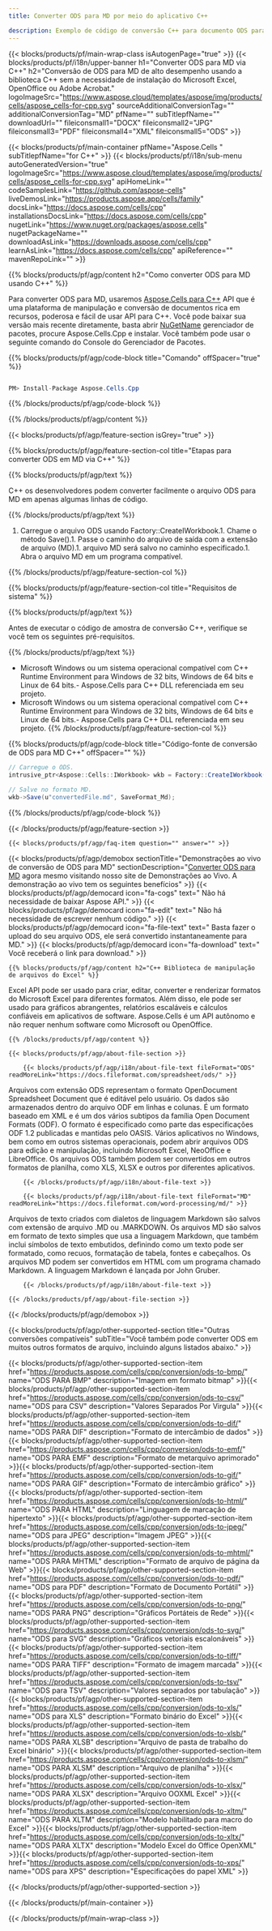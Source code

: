 ```yaml
---
title: Converter ODS para MD por meio do aplicativo C++ 

description: Exemplo de código de conversão C++ para documento ODS para formato MD. Os programadores podem usar esse código-fonte para conversão de lote de ODS para MD em qualquer aplicativo C++.
---
```

{{< blocks/products/pf/main-wrap-class isAutogenPage="true" >}}
{{< blocks/products/pf/i18n/upper-banner h1="Converter ODS para MD via C++" h2="Conversão de ODS para MD de alto desempenho usando a biblioteca C++ sem a necessidade de instalação do Microsoft Excel, OpenOffice ou Adobe Acrobat." logoImageSrc="https://www.aspose.cloud/templates/aspose/img/products/cells/aspose_cells-for-cpp.svg" sourceAdditionalConversionTag="" additionalConversionTag="MD" pfName="" subTitlepfName="" downloadUrl="" fileiconsmall1="DOCX" fileiconsmall2="JPG" fileiconsmall3="PDF" fileiconsmall4="XML" fileiconsmall5="ODS" >}}

{{< blocks/products/pf/main-container pfName="Aspose.Cells " subTitlepfName="for C++" >}}
{{< blocks/products/pf/i18n/sub-menu autoGeneratedVersion="true" logoImageSrc="https://www.aspose.cloud/templates/aspose/img/products/cells/aspose_cells-for-cpp.svg" apiHomeLink="" codeSamplesLink="https://github.com/aspose-cells" liveDemosLink="https://products.aspose.app/cells/family" docsLink="https://docs.aspose.com/cells/cpp" installationsDocsLink="https://docs.aspose.com/cells/cpp" nugetLink="https://www.nuget.org/packages/aspose.cells" nugetPackageName="" downloadAsLink="https://downloads.aspose.com/cells/cpp" learnAsLink="https://docs.aspose.com/cells/cpp" apiReference="" mavenRepoLink="" >}}

{{% blocks/products/pf/agp/content h2="Como converter ODS para MD usando C++" %}}

 Para converter ODS para MD, usaremos
 [Aspose.Cells para C++](https://products.aspose.com/cells/cpp) 
 API que é uma plataforma de manipulação e conversão de documentos rica em recursos, poderosa e fácil de usar API para C++. Você pode baixar sua versão mais recente diretamente, basta abrir
 [NuGetName](https://www.nuget.org/packages/aspose.cells) 
 gerenciador de pacotes, procure
 Aspose.Cells.Cpp 
 e instalar. Você também pode usar o seguinte comando do Console do Gerenciador de Pacotes.

{{% blocks/products/pf/agp/code-block title="Comando" offSpacer="true" %}}

```cs

PM> Install-Package Aspose.Cells.Cpp


```

{{% /blocks/products/pf/agp/code-block %}}

{{% /blocks/products/pf/agp/content %}}

{{< blocks/products/pf/agp/feature-section isGrey="true" >}}

{{% blocks/products/pf/agp/feature-section-col title="Etapas para converter ODS em MD via C++" %}}

{{% blocks/products/pf/agp/text %}}

 C++ os desenvolvedores podem converter facilmente o arquivo ODS para MD em apenas algumas linhas de código.

{{% /blocks/products/pf/agp/text %}}

1. Carregue o arquivo ODS usando Factory::CreateIWorkbook.1. Chame o método Save().1. Passe o caminho do arquivo de saída com a extensão de arquivo (MD).1. arquivo MD será salvo no caminho especificado.1. Abra o arquivo MD em um programa compatível.

{{% /blocks/products/pf/agp/feature-section-col %}}

{{% blocks/products/pf/agp/feature-section-col title="Requisitos de sistema" %}}

{{% blocks/products/pf/agp/text %}}

 Antes de executar o código de amostra de conversão C++, verifique se você tem os seguintes pré-requisitos.

{{% /blocks/products/pf/agp/text %}}

- Microsoft Windows ou um sistema operacional compatível com C++ Runtime Environment para Windows de 32 bits, Windows de 64 bits e Linux de 64 bits.- Aspose.Cells para C++ DLL referenciada em seu projeto.
- Microsoft Windows ou um sistema operacional compatível com C++ Runtime Environment para Windows de 32 bits, Windows de 64 bits e Linux de 64 bits.- Aspose.Cells para C++ DLL referenciada em seu projeto.
{{% /blocks/products/pf/agp/feature-section-col %}}

{{% blocks/products/pf/agp/code-block title="Código-fonte de conversão de ODS para MD C++" offSpacer="" %}}

```cs
// Carregue o ODS.
intrusive_ptr<Aspose::Cells::IWorkbook> wkb = Factory::CreateIWorkbook(u"sourceFile.ods");

// Salve no formato MD.
wkb->Save(u"convertedFile.md", SaveFormat_Md);


```

{{% /blocks/products/pf/agp/code-block %}}

{{< /blocks/products/pf/agp/feature-section >}}

    {{< blocks/products/pf/agp/faq-item question="" answer="" >}}
 

<!-- aboutfile Starts -->

{{< blocks/products/pf/agp/demobox sectionTitle="Demonstrações ao vivo de conversão de ODS para MD" sectionDescription="[Converter ODS para MD](https://products.aspose.app/cells/conversion/ods-to-md) agora mesmo visitando nosso site de Demonstrações ao Vivo. A demonstração ao vivo tem os seguintes benefícios" >}}
        {{< blocks/products/pf/agp/democard icon="fa-cogs" text=" Não há necessidade de baixar Aspose API." >}}
        {{< blocks/products/pf/agp/democard icon="fa-edit" text=" Não há necessidade de escrever nenhum código." >}}
        {{< blocks/products/pf/agp/democard icon="fa-file-text" text=" Basta fazer o upload do seu arquivo ODS, ele será convertido instantaneamente para MD." >}}
        {{< blocks/products/pf/agp/democard icon="fa-download" text=" Você receberá o link para download." >}}

    {{% blocks/products/pf/agp/content h2="C++ Biblioteca de manipulação de arquivos do Excel" %}}

 Excel API pode ser usado para criar, editar, converter e renderizar formatos do Microsoft Excel para diferentes formatos. Além disso, ele pode ser usado para gráficos abrangentes, relatórios escaláveis e cálculos confiáveis em aplicativos de software. Aspose.Cells é um API autônomo e não requer nenhum software como Microsoft ou OpenOffice.  



    {{% /blocks/products/pf/agp/content %}}

    {{< blocks/products/pf/agp/about-file-section >}}

        {{< blocks/products/pf/agp/i18n/about-file-text fileFormat="ODS" readMoreLink="https://docs.fileformat.com/spreadsheet/ods/" >}}

Arquivos com extensão ODS representam o formato OpenDocument Spreadsheet Document que é editável pelo usuário. Os dados são armazenados dentro do arquivo ODF em linhas e colunas. É um formato baseado em XML e é um dos vários subtipos da família Open Document Formats (ODF). O formato é especificado como parte das especificações ODF 1.2 publicadas e mantidas pelo OASIS. Vários aplicativos no Windows, bem como em outros sistemas operacionais, podem abrir arquivos ODS para edição e manipulação, incluindo Microsoft Excel, NeoOffice e LibreOffice. Os arquivos ODS também podem ser convertidos em outros formatos de planilha, como XLS, XLSX e outros por diferentes aplicativos.

        {{< /blocks/products/pf/agp/i18n/about-file-text >}}

        {{< blocks/products/pf/agp/i18n/about-file-text fileFormat="MD" readMoreLink="https://docs.fileformat.com/word-processing/md/" >}}

Arquivos de texto criados com dialetos de linguagem Markdown são salvos com extensão de arquivo .MD ou .MARKDOWN. Os arquivos MD são salvos em formato de texto simples que usa a linguagem Markdown, que também inclui símbolos de texto embutidos, definindo como um texto pode ser formatado, como recuos, formatação de tabela, fontes e cabeçalhos. Os arquivos MD podem ser convertidos em HTML com um programa chamado Markdown. A linguagem Markdown é lançada por John Gruber.

        {{< /blocks/products/pf/agp/i18n/about-file-text >}}

    {{< /blocks/products/pf/agp/about-file-section >}}

{{< /blocks/products/pf/agp/demobox >}}

<!-- aboutfile Ends -->

{{< blocks/products/pf/agp/other-supported-section title="Outras conversões compatíveis" subTitle="Você também pode converter ODS em muitos outros formatos de arquivo, incluindo alguns listados abaixo." >}}

{{< blocks/products/pf/agp/other-supported-section-item href="https://products.aspose.com/cells/cpp/conversion/ods-to-bmp/" name="ODS PARA BMP" description="Imagem em formato bitmap" >}}{{< blocks/products/pf/agp/other-supported-section-item href="https://products.aspose.com/cells/cpp/conversion/ods-to-csv/" name="ODS para CSV" description="Valores Separados Por Virgula" >}}{{< blocks/products/pf/agp/other-supported-section-item href="https://products.aspose.com/cells/cpp/conversion/ods-to-dif/" name="ODS PARA DIF" description="Formato de intercâmbio de dados" >}}{{< blocks/products/pf/agp/other-supported-section-item href="https://products.aspose.com/cells/cpp/conversion/ods-to-emf/" name="ODS PARA EMF" description="Formato de metarquivo aprimorado" >}}{{< blocks/products/pf/agp/other-supported-section-item href="https://products.aspose.com/cells/cpp/conversion/ods-to-gif/" name="ODS PARA GIF" description="Formato de intercâmbio gráfico" >}}{{< blocks/products/pf/agp/other-supported-section-item href="https://products.aspose.com/cells/cpp/conversion/ods-to-html/" name="ODS PARA HTML" description="Linguagem de marcação de hipertexto" >}}{{< blocks/products/pf/agp/other-supported-section-item href="https://products.aspose.com/cells/cpp/conversion/ods-to-jpeg/" name="ODS para JPEG" description="Imagem JPEG" >}}{{< blocks/products/pf/agp/other-supported-section-item href="https://products.aspose.com/cells/cpp/conversion/ods-to-mhtml/" name="ODS PARA MHTML" description="Formato de arquivo de página da Web" >}}{{< blocks/products/pf/agp/other-supported-section-item href="https://products.aspose.com/cells/cpp/conversion/ods-to-pdf/" name="ODS para PDF" description="Formato de Documento Portátil" >}}{{< blocks/products/pf/agp/other-supported-section-item href="https://products.aspose.com/cells/cpp/conversion/ods-to-png/" name="ODS PARA PNG" description="Gráficos Portáteis de Rede" >}}{{< blocks/products/pf/agp/other-supported-section-item href="https://products.aspose.com/cells/cpp/conversion/ods-to-svg/" name="ODS para SVG" description="Gráficos vetoriais escalonáveis" >}}{{< blocks/products/pf/agp/other-supported-section-item href="https://products.aspose.com/cells/cpp/conversion/ods-to-tiff/" name="ODS PARA TIFF" description="Formato de imagem marcada" >}}{{< blocks/products/pf/agp/other-supported-section-item href="https://products.aspose.com/cells/cpp/conversion/ods-to-tsv/" name="ODS para TSV" description="Valores separados por tabulação" >}}{{< blocks/products/pf/agp/other-supported-section-item href="https://products.aspose.com/cells/cpp/conversion/ods-to-xls/" name="ODS para XLS" description="Formato binário do Excel" >}}{{< blocks/products/pf/agp/other-supported-section-item href="https://products.aspose.com/cells/cpp/conversion/ods-to-xlsb/" name="ODS PARA XLSB" description="Arquivo de pasta de trabalho do Excel binário" >}}{{< blocks/products/pf/agp/other-supported-section-item href="https://products.aspose.com/cells/cpp/conversion/ods-to-xlsm/" name="ODS PARA XLSM" description="Arquivo de planilha" >}}{{< blocks/products/pf/agp/other-supported-section-item href="https://products.aspose.com/cells/cpp/conversion/ods-to-xlsx/" name="ODS PARA XLSX" description="Arquivo OOXML Excel" >}}{{< blocks/products/pf/agp/other-supported-section-item href="https://products.aspose.com/cells/cpp/conversion/ods-to-xltm/" name="ODS PARA XLTM" description="Modelo habilitado para macro do Excel" >}}{{< blocks/products/pf/agp/other-supported-section-item href="https://products.aspose.com/cells/cpp/conversion/ods-to-xltx/" name="ODS PARA XLTX" description="Modelo Excel do Office OpenXML" >}}{{< blocks/products/pf/agp/other-supported-section-item href="https://products.aspose.com/cells/cpp/conversion/ods-to-xps/" name="ODS para XPS" description="Especificações do papel XML" >}}

{{< /blocks/products/pf/agp/other-supported-section >}}

{{< /blocks/products/pf/main-container >}}
    
{{< /blocks/products/pf/main-wrap-class >}}
